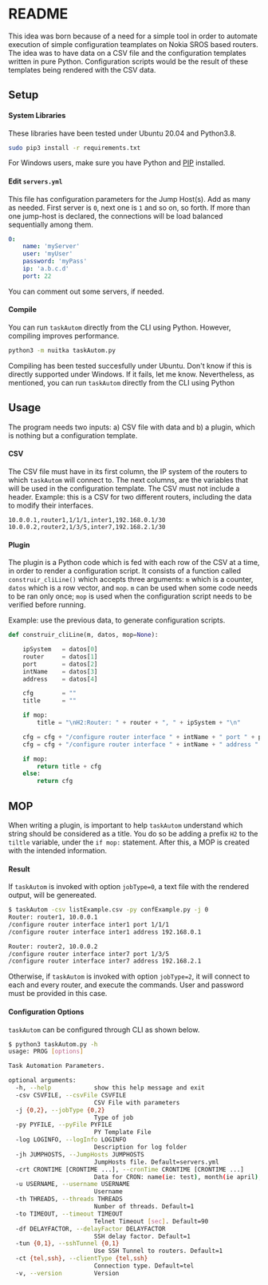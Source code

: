 # README #

This idea was born because of a need for a simple tool in order to automate execution of simple configuration teamplates on Nokia SROS based routers. The idea was to have data on a CSV file and the configuration templates written in pure Python. Configuration scripts would be the result of these templates being rendered with the CSV data.

## Setup ##

#### System Libraries
These libraries have been tested under Ubuntu 20.04 and Python3.8.

```bash
sudo pip3 install -r requirements.txt
```

For Windows users, make sure you have Python and [PIP](https://pip.pypa.io/en/stable/installing/) installed.

#### Edit `servers.yml`
This file has configuration parameters for the Jump Host(s). Add as many as needed. First server is `0`, next one is `1` and so on, so forth. If more than one jump-host is declared, the connections will be load balanced sequentially among them.

```yml
0:
    name: 'myServer'
    user: 'myUser'
    password: 'myPass'
    ip: 'a.b.c.d'
    port: 22
```

You can comment out some servers, if needed.

#### Compile
You can run `taskAutom` directly from the CLI using Python. However, compiling improves performance.

```bash
python3 -m nuitka taskAutom.py
```
Compiling has been tested succesfully under Ubuntu. Don't know if this is directly supported under Windows. If it fails, let me know. Nevertheless, as mentioned, you can run `taskAutom` directly from the CLI using Python

## Usage ##

The program needs two inputs: a) CSV file with data and b) a plugin, which is nothing but a configuration template.

#### CSV

The CSV file must have in its first column, the IP system of the routers to which `taskAutom` will connect to. The next columns, are the variables that will be used in the configuration template. The CSV must not include a header.
Example: this is a CSV for two different routers, including the data to modify their interfaces.

```csv
10.0.0.1,router1,1/1/1,inter1,192.168.0.1/30
10.0.0.2,router2,1/3/5,inter7,192.168.2.1/30
```

#### Plugin

The plugin is a Python code which is fed with each row of the CSV at a time, in order to render a configuration script. It consists of a function called `construir_cliLine()` which accepts three arguments: `m` which is a counter, `datos` which is a row vector, and `mop`. `m` can be used when some code needs to be ran only once; `mop` is used when the configuration script needs to be verified before running.

Example: use the previous data, to generate configuration scripts.

```python
def construir_cliLine(m, datos, mop=None):

	ipSystem   = datos[0]
	router     = datos[1]
	port       = datos[2]
	intName    = datos[3]
	address    = datos[4]

	cfg        = ""
	title      = ""

	if mop:
		title = "\nH2:Router: " + router + ", " + ipSystem + "\n"

	cfg = cfg + "/configure router interface " + intName + " port " + port + "\n"
	cfg = cfg + "/configure router interface " + intName + " address " + address + "\n"

	if mop:
		return title + cfg
	else:
		return cfg
```

## MOP

When writing a plugin, is important to help `taskAutom` understand which string should be considered as a title. You do so be adding a prefix `H2` to the `tiltle` variable, under the `if mop:` statement. After this, a MOP is created with the intended information.

#### Result

If `taskAutom` is invoked with option `jobType=0`, a text file with the rendered output, will be genereated.

```bash
$ taskAutom -csv listExample.csv -py confExample.py -j 0
Router: router1, 10.0.0.1
/configure router interface inter1 port 1/1/1
/configure router interface inter1 address 192.168.0.1

Router: router2, 10.0.0.2
/configure router interface inter7 port 1/3/5
/configure router interface inter7 address 192.168.2.1
```

Otherwise, if `taskAutom` is invoked with option `jobType=2`, it will connect to each and every router, and execute the commands. User and password must be provided in this case.

#### Configuration Options

`taskAutom` can be configured through CLI as shown below.

```bash
$ python3 taskAutom.py -h
usage: PROG [options]

Task Automation Parameters.

optional arguments:
  -h, --help            show this help message and exit
  -csv CSVFILE, --csvFile CSVFILE
                        CSV File with parameters
  -j {0,2}, --jobType {0,2}
                        Type of job
  -py PYFILE, --pyFile PYFILE
                        PY Template File
  -log LOGINFO, --logInfo LOGINFO
                        Description for log folder
  -jh JUMPHOSTS, --JumpHosts JUMPHOSTS
                        JumpHosts file. Default=servers.yml
  -crt CRONTIME [CRONTIME ...], --cronTime CRONTIME [CRONTIME ...]
                        Data for CRON: name(ie: test), month(ie april), weekday(ie monday), day-of-month(ie 28), hour(ie 17), minute(ie 45).
  -u USERNAME, --username USERNAME
                        Username
  -th THREADS, --threads THREADS
                        Number of threads. Default=1
  -to TIMEOUT, --timeout TIMEOUT
                        Telnet Timeout [sec]. Default=90
  -df DELAYFACTOR, --delayFactor DELAYFACTOR
                        SSH delay factor. Default=1
  -tun {0,1}, --sshTunnel {0,1}
                        Use SSH Tunnel to routers. Default=1
  -ct {tel,ssh}, --clientType {tel,ssh}
                        Connection type. Default=tel
  -v, --version         Version
```